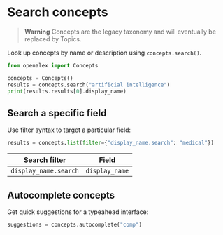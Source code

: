 # Search concepts

> **Warning**
> Concepts are the legacy taxonomy and will eventually be replaced by Topics.

Look up concepts by name or description using `concepts.search()`.

```python
from openalex import Concepts

concepts = Concepts()
results = concepts.search("artificial intelligence")
print(results.results[0].display_name)
```

## Search a specific field

Use filter syntax to target a particular field:

```python
results = concepts.list(filter={"display_name.search": "medical"})
```

| Search filter | Field |
|---------------|-------|
| `display_name.search` | `display_name` |

## Autocomplete concepts

Get quick suggestions for a typeahead interface:

```python
suggestions = concepts.autocomplete("comp")
```
